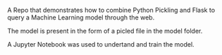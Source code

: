 A Repo that demonstrates how to combine Python Pickling and Flask to query a Machine Learning model through the web.

The model is present in the form of a picled file in the model folder.

A Jupyter Notebook was used to undertand and train the model.
